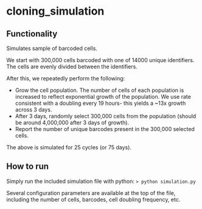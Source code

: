 cloning_simulation
==================

Functionality
-------
Simulates sample of barcoded cells.

We start with 300,000 cells barcoded with one of 14000 unique identifiers. The cells are evenly divided between the identifiers.

After this, we repeatedly perform the following:

* Grow the cell population. The number of cells of each population is increased to reflect exponential growth of the population. We use rate consistent with a doubling every 19 hours- this yields a ~13x growth across 3 days.
* After 3 days, randomly select 300,000 cells from the population (should be around 4,000,000 after 3 days of growth).
* Report the number of unique barcodes present in the 300,000 selected cells.

The above is simulated for 25 cycles (or 75 days).

How to run
------
Simply run the included simulation file with python:
```> python simulation.py```

Several configuration parameters are available at the top of the file, including the number of cells, barcodes, cell doubling frequency, etc.
